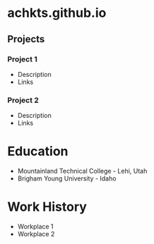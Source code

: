# achkts.github.io

## Projects
### Project 1
- Description
- Links

### Project 2
- Description
- Links

# Education
- Mountainland Technical College - Lehi, Utah
- Brigham Young University - Idaho

# Work History
- Workplace 1
- Workplace 2
